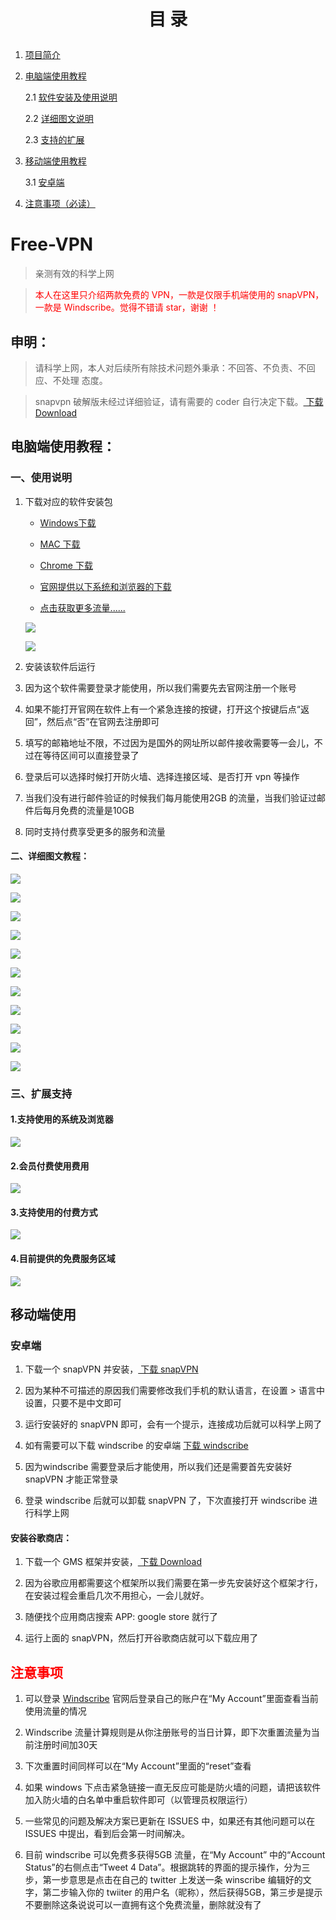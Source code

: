 ﻿<h1><p align="center">目   录</p></h1>


1. <a href="#desc">项目简介</a>
2. <a href="#windows">电脑端使用教程</a>

    2.1 <a href="#windowsdownload">软件安装及使用说明</a>
    
    2.2 <a href="#windowsinstall">详细图文说明</a>
    
    2.3 <a href="#extentions">支持的扩展</a>

3. <a href="#mobile">移动端使用教程</a>

    3.1 <a href="#android">安卓端</a>

4. <a href="#mention">注意事项（必读）</a>

# <a id="desc">Free-VPN</a>

>亲测有效的科学上网

><font color="red">本人在这里只介绍两款免费的 VPN，一款是仅限手机端使用的 snapVPN，一款是 Windscribe。觉得不错请 star，谢谢 ！</font>

## 申明：

 >请科学上网，本人对后续所有除技术问题外秉承：不回答、不负责、不回应、不处理 态度。
  
 >snapvpn 破解版未经过详细验证，请有需要的 coder 自行决定下载。[ 下载 Download](https://github.com/carolcoral/Free-VPN/raw/master/download/Snap%20VPN%E7%A0%B4%E8%A7%A3%E4%BC%9A%E5%91%98%E7%89%88.apk)
 

## <a id="windows">电脑端使用教程</a>：

### <a id="windowsdownload">一、使用说明</a>

1. 下载对应的软件安装包
  
   * [Windows下载](https://github.com/carolcoral/Free-VPN/raw/master/download/Windscribe.exe)
  
   * [MAC 下载](https://github.com/carolcoral/Free-VPN/raw/master/download/Windscribe.dmg)

   * [Chrome 下载](https://github.com/carolcoral/Free-VPN/raw/master/download/Winscribe%20for%20Chrome.7z)
      
   * [官网提供以下系统和浏览器的下载](https://windscribe.com/download)
   
   * [点击获取更多流量......](https://windscribe.com/?friend=486oxp10)
   
   ![](https://github.com/carolcoral/Free-VPN/blob/master/img/download1.png?raw=true)
   
   ![](https://github.com/carolcoral/Free-VPN/blob/master/img/download2.png?raw=true)
 
2. 安装该软件后运行
 
3. 因为这个软件需要登录才能使用，所以我们需要先去官网注册一个账号
 
4. 如果不能打开官网在软件上有一个紧急连接的按键，打开这个按键后点“返回”，然后点“否”在官网去注册即可
 
5. 填写的邮箱地址不限，不过因为是国外的网址所以邮件接收需要等一会儿，不过在等待区间可以直接登录了
 
6. 登录后可以选择时候打开防火墙、选择连接区域、是否打开 vpn 等操作
 
7. 当我们没有进行邮件验证的时候我们每月能使用2GB 的流量，当我们验证过邮件后每月免费的流量是10GB
 
8. 同时支持付费享受更多的服务和流量


#### <a id="windowsinstall">二、详细图文教程：</a>

 ![](https://github.com/carolcoral/Free-VPN/blob/master/img/png/1.png?raw=true)
 
 ![](https://github.com/carolcoral/Free-VPN/blob/master/img/png/2.png?raw=true)
 
 ![](https://github.com/carolcoral/Free-VPN/blob/master/img/png/3.png?raw=true)
 
 ![](https://github.com/carolcoral/Free-VPN/blob/master/img/png/4.png?raw=true)
 
 ![](https://github.com/carolcoral/Free-VPN/blob/master/img/png/5.png?raw=true)
 
 ![](https://github.com/carolcoral/Free-VPN/blob/master/img/png/6.png?raw=true)
 
 ![](https://github.com/carolcoral/Free-VPN/blob/master/img/png/7.png?raw=true)
 
 ![](https://github.com/carolcoral/Free-VPN/blob/master/img/png/8.png?raw=true)
 
 ![](https://github.com/carolcoral/Free-VPN/blob/master/img/png/9.png?raw=true)
 
 ![](https://github.com/carolcoral/Free-VPN/blob/master/img/png/10.png?raw=true)
 
 ![](https://github.com/carolcoral/Free-VPN/blob/master/img/png/11.png?raw=true)
 
 <p align="center">

### <a id="extentions">三、扩展支持</a>

#### 1.支持使用的系统及浏览器
 
 ![](https://github.com/carolcoral/Free-VPN/blob/master/img/3.png?raw=true)
 
#### 2.会员付费使用费用
 
 ![](https://github.com/carolcoral/Free-VPN/blob/master/img/2.png?raw=true)
 
#### 3.支持使用的付费方式
 
 ![](https://github.com/carolcoral/Free-VPN/blob/master/img/4.png?raw=true)
 
#### 4.目前提供的免费服务区域
 
 ![](https://github.com/carolcoral/Free-VPN/blob/master/img/5.png?raw=true)
 </p>


## <a id="mobile">移动端使用</a>

### <a id="android">安卓端</a>

1. 下载一个 snapVPN 并安装，[ 下载 snapVPN](https://github.com/carolcoral/Free-VPN/raw/master/download/base.apk)

2. 因为某种不可描述的原因我们需要修改我们手机的默认语言，在设置 > 语言中设置，只要不是中文即可

3. 运行安装好的 snapVPN 即可，会有一个提示，连接成功后就可以科学上网了

4. 如有需要可以下载 windscribe 的安卓端 [下载 windscribe](https://github.com/carolcoral/Free-VPN/raw/master/download/com.windscribe.vpn_114.apk)

5. 因为windscribe 需要登录后才能使用，所以我们还是需要首先安装好 snapVPN 才能正常登录

6. 登录 windscribe 后就可以卸载 snapVPN 了，下次直接打开 windscribe 进行科学上网

#### 安装谷歌商店：

1. 下载一个 GMS 框架并安装，[ 下载 Download](https://github.com/carolcoral/Free-VPN/raw/master/download/GMSanzhuangqi_1.apk)

2. 因为谷歌应用都需要这个框架所以我们需要在第一步先安装好这个框架才行，在安装过程会重启几次不用担心，一会儿就好。

3. 随便找个应用商店搜索 APP: google store 就行了

4. 运行上面的 snapVPN，然后打开谷歌商店就可以下载应用了

## <a id="mention"><font color="red">注意事项</font></a>

1. 可以登录 [Windscribe](https://windscribe.com/) 官网后登录自己的账户在“My Account”里面查看当前使用流量的情况

2. Windscribe 流量计算规则是从你注册账号的当日计算，即下次重置流量为当前注册时间加30天

3. 下次重置时间同样可以在“My Account”里面的“reset”查看

4. 如果 windows 下点击紧急链接一直无反应可能是防火墙的问题，请把该软件加入防火墙的白名单中重启软件即可（以管理员权限运行）

5. 一些常见的问题及解决方案已更新在 ISSUES 中，如果还有其他问题可以在 ISSUES 中提出，看到后会第一时间解决。

6. 目前 windscribe 可以免费多获得5GB 流量，在“My Account” 中的“Account Status”的右侧点击“Tweet 4 Data”。根据跳转的界面的提示操作，分为三步，第一步意思是点击在自己的 twitter 上发送一条 winscribe 编辑好的文字，第二步输入你的 twiiter 的用户名（昵称），然后获得5GB，第三步是提示不要删除这条说说可以一直拥有这个免费流量，删除就没有了

